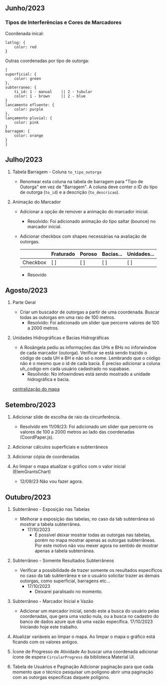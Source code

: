 ## Junho/2023

### Tipos de Interferências e Cores de Marcadores

Coordenada inical: 
```
latlng: {
    color: red
}
```

Outras coordenadas por tipo de outorga:
```
[
superficial: {
    color: green
}, 
subterraneo: {
    ti_id: 1 - manual    || 2 - tubular
    color: 1 - brown     || 2 - blue
}
lancamento efluente: {
    color: purple
},
lançamento pluvial: {
    color: pink
}
barragem: {
    color: orange
}
]
```
## Julho/2023

1. Tabela Barragem - Coluna `to_tipo_outorga`

   - Renomear esta coluna na tabela de barragem para "Tipo de Outorga" em vez de "Barragem". A coluna deve conter o ID do tipo de outorga (`to_id`) e a descrição (`to_descricao`).
   

2. Animação do Marcador

   - Adicionar a opção de remover a animação do marcador inicial.
        - Resolvido: Foi adicionado animação do tipo saltar (bounce) no marcador inicial.

   - Adicionar checkbox com shapes necessárias na avaliação de outorgas.

        |             | Fraturado | Poroso | Bacias... | Unidades...
        |------------ | --------- | ------ | --------- | --------
        | Checkbox    | [ ]       | [ ]    | [ ]       | [ ]  
        - Resovido

## Agosto/2023

1. Parte Geral
    - Criar um buscador de outorgas a partir de uma coordenada. Buscar todas as  outorgas em uma raio de 100 metros.
        - Resolvido: Foi adicionado um slider que percorre valores de 100 a 2000 metros.

2. Unidades Hidrográficas e Bacias Hidrográficas
    - A Rosângela pediu as informações das UHs e BHs no inforwindow de cada marcador (outorga). Verificar se está sendo trazido o código de cada UH e BH e não só o nome. Lembrando que  o código não é  o mesmo que o id de cada bacia.
    É preciso adicionar a coluna uh_codigo em cada usuário cadastrado no supabase.
        - Resolivido: No infowindows está sendo mostrado a unidade hidrográfica e bacia.


    [centralização do mapa](./map-center-marker)

## Setembro/2023

1. Adicionar slide de escolha de raio da circunferência.
    - Resolvido em 11/09/23: Foi adicionado um slider que percorre os valores de 100 a 2000 metros ao lado das coordenadas (CoordPaper.js).

2. Adicionar cálculos superficiais e subterrâneos

3. Adicionar cópia de coordenadas

4. Ao limpar o mapa atualizar o gráfico com o valor inicial (ElemGrantsChart)

    - 12/09/23 
        Não vou fazer agora.


## Outubro/2023

1. Subterrâneo - Exposição nas Tabelas
    - Melhorar a exposição das tabelas, no caso da tab subterrânea só mostrar a tabela subterrânea. 
        - 17/10/2023
            - É possível deixar mostrar todas as outorgas nas tabelas, porém no mapa mostrar apenas as outorgas subterrâneas. Por este motivo não vou mexer agora no sentido de mostrar apenas a tabela subterrânea.
2. Subterrâneo - Somente Resultados Subterrâneos
    - Verificar a possibilidade de trazer somente os resultados específicos no caso da tab subterrânea e se o usuário solicitar trazer as demais outorgas, como superficial, barragens etc...
        - 17/10/2023
            - Deixarei paralisado no momento.

3. Subterrâneo - Marcador Inicial e Vazão 
    - Adicionar um marcador inicial, sendo este a busca do usuário pelas coordenadas, que gera uma vazão nula, ou a busca no cadastro do banco de dados azure que dá uma vazão específica.
    17/10/2023
        Iniciando hoje este trabalho.

4. Atualizar variáveis ao limpar o mapa.
    Ao limpar o mapa o gráfico está ficando com os valores antigos.

5. Ícone de Progresso de Atividade
    Ao buscar uma  coordenada adicionar ícone de espera `CircularProgress` da biblioteca Material UI.

6. Tabela de Usuários e Paginação
    Adicionar paginação para que cada momento que o técnico pesquisar um polígono abrir uma paginação com as outorgas específicas daquele polígono. 
    

